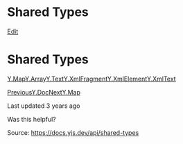 # Shared Types

[Edit](https://github.com/yjs/docs/blob/main/api/shared-types/README.md)

# Shared Types

[Y.Map](/api/shared-types/y.map)[Y.Array](/api/shared-types/y.array)[Y.Text](/api/shared-types/y.text)[Y.XmlFragment](/api/shared-types/y.xmlfragment)[Y.XmlElement](/api/shared-types/y.xmlelement)[Y.XmlText](/api/shared-types/y.xmltext)

[PreviousY.Doc](/api/y.doc)[NextY.Map](/api/shared-types/y.map)

Last updated 3 years ago

Was this helpful?

Source: https://docs.yjs.dev/api/shared-types
